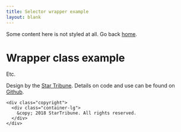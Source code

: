 ```yaml
---
title: Selector wrapper example
layout: blank
---
```


<link rel="stylesheet" href="../../build/strib-styles.default-wrapper.css" type="text/css">

Some content here is not styled at all. Go back <a href="../../">home</a>.

<div class="strib">
  <div class="container-lg">
    <h1>Wrapper class example</h1>
    <p>Etc.</p>
  </div>

  <footer role="contentinfo" class="with-copyright">
    <div class="container-lg">
      Design by the <a href="http://startribune.com/" target="_blank" rel="noopener">Star Tribune</a>.  Details on code and use can be found on <a href="https://github.com/striblab/strib-styles" target="_blank" rel="noopener">Github</a>.
    </div>

    <div class="copyright">
      <div class="container-lg">
        &copy; 2018 StarTribune. All rights reserved.
      </div>
    </div>

  </footer>
</div>
